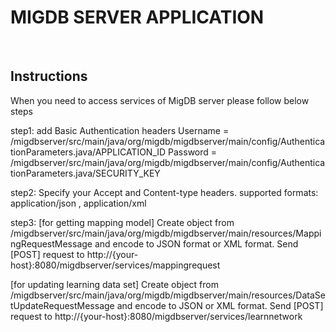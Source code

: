 <h1>MIGDB SERVER APPLICATION</h1>
</br>
<h2>Instructions</h2>

When you need to access services of MigDB server please follow below steps

step1:
add Basic Authentication headers
Username = /migdbserver/src/main/java/org/migdb/migdbserver/main/config/AuthenticationParameters.java/APPLICATION_ID
Password = /migdbserver/src/main/java/org/migdb/migdbserver/main/config/AuthenticationParameters.java/SECURITY_KEY

step2:
Specify your Accept and Content-type headers.
supported formats: application/json , application/xml

step3:
[for getting mapping model]
Create object from /migdbserver/src/main/java/org/migdb/migdbserver/main/resources/MappingRequestMessage and encode to JSON format or XML format.
Send [POST] request to http://{your-host}:8080/migdbserver/services/mappingrequest

[for updating learning data set]
Create object from /migdbserver/src/main/java/org/migdb/migdbserver/main/resources/DataSetUpdateRequestMessage and encode to JSON or XML format.
Send [POST] request to http://{your-host}:8080/migdbserver/services/learnnetwork
